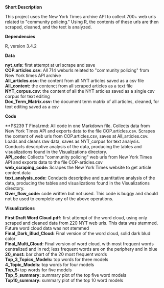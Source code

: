 **Short Description**

This project uses the New York Times archive API to collect 700+ web urls related to "community policing." Using R, the contents of these urls are then scraped, cleaned, and the text is analyzed.

**Dependencies**

R, version 3.4.2  

**Data**

**nyt_urls:** first attempt at url scrape and save   
**COP.articles.csv:** All 714 weburls related to "community policing" from New York times API archive   
**All_articles.csv:** the content from all NYT articles saved as a csv file   
**All_content:** the contenct from all scraped articles as a text file   
**NYT_corpus.csv:** the content of all the NYT articles saved as a single csv corpus for text editing  
**Doc_Term_Matrix.csv:** the document term matrix of all articles, cleaned, for text editing saved as a csv  

**Code**  

**PS239 T Final.rmd: All code in one Markdown file. Collects data from New York Times API and exports data to the file COP.articles.csv. Scrapes the content of web urls from COP.articles.csv, saves at All_articles.csv. Loads and cleans raw data, saves as NYT_corpus for text analysis. Conducts descriptive analysis of the data, producing the tables and visualizations found in the Visualizations directory.    
**API_code:** Collects "community policing" web urls from New York Times API and exports data to the file COP-articles.csv     
**web_scraping_code:** Scrapes the New York Times website to get article content data  
**text_analysis_code:** Conducts descriptive and quantitative analysis of the data, producing the tables and visualizations found in the Visualizations directory.  
**Over_flow_code:** code written but not used. This code is buggy and should not be used to complete any of the above operations.  

**Visualizations**

**First Draft Word Cloud.pdf:** first attempt of the word cloud, using only scraped and cleaned data from 220 NYT web urls. This data was stemmed. Future word cloud data was not stemmed  
**Final_Dark_Blud_Cloud:** Final version of the word cloud, solid dark blud color  
**Final_Multi_Cloud:** Final version of word cloud, with most frequent words centralized and in red; less frequent words are on the periphery and in blue   
**20_most:** bar chart of the 20 most frequent words  
**Top_3_Topics_Models:** top words for three models  
**4_Topic_Models:** top words for four models  
**Top_5:** top words for five models  
**Top_5_summary:** summary plot of the top five word models  
**Top10_summary:** summary plot of the top 10 word models  
